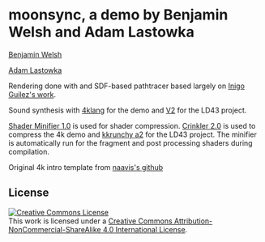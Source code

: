 # moonsync, a demo by Benjamin Welsh and Adam Lastowka
[Benjamin Welsh](https://github.com/DubThink)

[Adam Lastowka](https://github.com/Rachmanin0xFF)


Rendering done with and SDF-based pathtracer based largely on [Inigo Guilez's work](http://www.iquilezles.org/).

Sound synthesis with [4klang](http://4klang.untergrund.net/) for the demo and [V2]() for the LD43 project.

[Shader Minifier 1.0](http://www.ctrl-alt-test.fr/?page_id=7) is used for shader compression.
[Crinkler 2.0](http://crinkler.net/) is used to compress the 4k demo and [kkrunchy a2](http://www.farbrausch.de/~fg/kkrunchy/) for the LD43 project.
The minifier is automatically run for the fragment and post processing shaders during compilation.

Original 4k intro template from [naavis's github](https://github.com/naavis/4k-Intro-Template)

## License

<a rel="license" href="http://creativecommons.org/licenses/by-nc-sa/4.0/"><img alt="Creative Commons License" style="border-width:0" src="https://i.creativecommons.org/l/by-nc-sa/4.0/88x31.png" /></a><br />This work is licensed under a <a rel="license" href="http://creativecommons.org/licenses/by-nc-sa/4.0/">Creative Commons Attribution-NonCommercial-ShareAlike 4.0 International License</a>.
